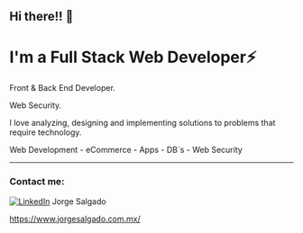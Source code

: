 ## Hi there!! 👋 

# I'm a Full Stack Web Developer⚡ 

Front & Back End Developer.

Web Security.

I love analyzing, designing and implementing solutions to problems that require technology.

Web Development - eCommerce - Apps - DB´s - Web Security

***

### Contact me:
<!-- Actual text --> 
[![LinkedIn][1.1]][1] Jorge Salgado

https://www.jorgesalgado.com.mx/


[1]: https://www.linkedin.com/in/jorge-salgado7/
[1.1]: https://raw.githubusercontent.com/MartinHeinz/MartinHeinz/master/linkedin-3-16.png
[2]: https://www.jorgesalgado.com.mx/

